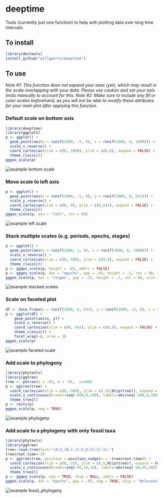 # deeptime
Tools (currently just one function) to help with plotting data over long time intervals.

## To install
```r
library(devtools)
install_github("willgearty/deeptime")
```

## To use

*Note #1: This function does not expand your axes (yet), which may result in the scale overlapping with your data. Please use caution and set your axis limits manually to account for this.*
*Note #2: Make sure to include any fill or color scales beforehand, as you will not be able to modify these attributes for your main plot after applying this function.*

### Default scale on bottom axis
```r
library(deeptime)
library(ggplot2)
p <- ggplot() +
  geom_point(aes(y = runif(1000, .5, 8), x = runif(1000, 0, 1000))) +
  scale_x_reverse() +
  coord_cartesian(xlim = c(0, 1000), ylim = c(0,8), expand = FALSE) +
  theme_classic()
gggeo_scale(p)
```

![example bottom scale](/images/example_bottom.png?raw=true)

### Move scale to left axis
```r
p <- ggplot() +
  geom_point(aes(x = runif(1000, .5, 8), y = runif(1000, 0, 541))) +
  scale_y_reverse() +
  coord_cartesian(xlim = c(0, 8), ylim = c(0,541), expand = FALSE) +
  theme_classic()
gggeo_scale(p, pos = "left", rot = 90)
```

![example left scale](/images/example_left.png?raw=true)

### Stack multiple scales (e.g. periods, epochs, stages)
```r
p <- ggplot() +
  geom_point(aes(y = runif(1000, 1, 8), x = runif(1000, 0, 1000))) +
  scale_x_reverse() +
  coord_cartesian(xlim = c(0, 100), ylim = c(0,8), expand = FALSE) +
  theme_classic()
p <- gggeo_scale(p, height = .03, abbrv = FALSE)
p <- gggeo_scale(p, dat = "epochs", gap = .03, height = .1, rot = 90, size = 3)
gggeo_scale(p, dat = "stages", gap = .13, height = .1, rot = 90, size = 3)
```

![example stacked scales](/images/example_stack.png?raw=true)

### Scale on faceted plot
```r
df <- data.frame(x = runif(1000, 0, 541), y = runif(1000, .5, 8), z = sample(c(1,2,3,4), 1000, TRUE))
p <- ggplot(df) +
    geom_point(aes(x, y)) +
    scale_x_reverse() +
    coord_cartesian(xlim = c(0, 541), ylim = c(0,8), expand = FALSE) +
    theme_classic() +
    facet_wrap(~z, nrow = 2)
gggeo_scale(p)
```

![example faceted scale](/images/example_facet.png?raw=true)

### Add scale to phylogeny
```r
library(phytools)
library(ggtree)
tree <- pbtree(b = .03, d = .01,  n=100)
p <- ggtree(tree) +
  coord_cartesian(xlim = c(0,-500), ylim = c(-10,Ntip(tree)), expand = FALSE) +
  scale_x_continuous(breaks=seq(-500,0,100), labels=abs(seq(-500,0,100))) +
  theme_tree2()
p <- revts(p)
gggeo_scale(p, neg = TRUE)
```

![example phylogeny](/images/example_phylo.png?raw=true)

### Add scale to a phylogeny with only fossil taxa
```r
library(phytools)
library(ggtree)
tree<-read.tree(text="(A:3,(B:2,(C:5,D:3):2):3);")
tree$root.time<-20
p <- ggtree(tree, position = position_nudge(x = -tree$root.time)) +
  coord_cartesian(xlim = c(0,-25), ylim = c(.5,Ntip(tree)), expand = FALSE) +
  scale_x_continuous(breaks=seq(-50,50,10), labels=abs(seq(-50,50,10))) +
  theme_tree2()
p <- gggeo_scale(p, neg = TRUE, skip = NULL, abbrv = FALSE)
gggeo_scale(p, dat = "epochs", gap = .05, neg = TRUE, skip = "Holocene", abbrv = FALSE, size = 4)
```

![example fossil_phylogeny](/images/example_fossil_phylo.png?raw=true)
